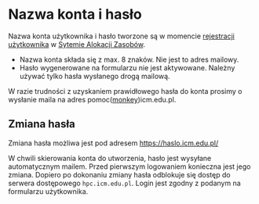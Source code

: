 # Nazwa konta i hasło

Nazwa konta użytkownika i hasło tworzone są w momencie [rejestracji użytkownika](../../System_alokacji_zasobow/zakladanie_konta.pl.md) w [Sytemie Alokacji Zasobów](../../System_alokacji_zasobow/wstep_i_definicje.pl.md).

- Nazwa konta składa się z max. 8 znaków. Nie jest to adres mailowy.
- Hasło wygenerowane na formularzu nie jest aktywowane. Należny używać tylko hasła wysłanego drogą mailową.

W razie trudności z uzyskaniem prawidłowego hasła do konta prosimy o wysłanie maila na adres pomoc([monkey](https://en.wikipedia.org/wiki/At_sign#Names_in_other_languages))icm.edu.pl.

## Zmiana hasła

Zmiana hasła możliwa jest pod adresem <https://haslo.icm.edu.pl/>

W chwili skierowania konta do utworzenia, hasło jest wysyłane automatycznym mailem.
Przed pierwszym logowaniem konieczna jest jego zmiana.
Dopiero po dokonaniu zmiany hasła odblokuje się dostęp do serwera dostępowego `hpc.icm.edu.pl`.
Login jest zgodny z podanym na formularzu użytkownika.
